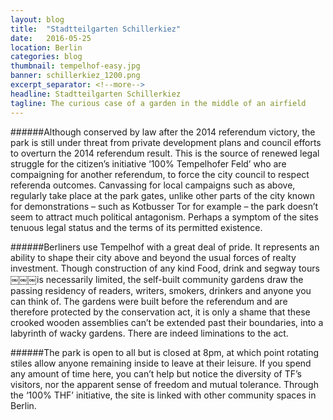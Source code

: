 ```yaml
---
layout: blog
title:  "Stadtteilgarten Schillerkiez"
date:   2016-05-25
location: Berlin
categories: blog
thumbnail: tempelhof-easy.jpg
banner: schillerkiez_1200.png
excerpt_separator: <!--more-->
headline: Stadtteilgarten Schillerkiez
tagline: The curious case of a garden in the middle of an airfield
---
```


######Although conserved by law after the 2014 referendum victory, the park is still under threat from private development plans and council efforts to overturn the 2014 referendum result. <!--more--> This is the source of renewed legal struggle for the citizen’s initiative ‘100% Tempelhofer Feld’ who are compaigning for another referendum, to force the city council to respect referenda outcomes. Canvassing for local campaigns such as above, regularly take place at the park gates, unlike other parts of the city known for demonstrations – such as Kotbusser Tor for example – the park doesn’t seem to attract much political antagonism. Perhaps a symptom of the sites tenuous legal status and the terms of its permitted existence.

######Berliners use Tempelhof with a great deal of pride. It represents an ability to shape their city above and beyond the usual forces of realty investment. Though construction of any kind Food, drink and segway tours ￼￼￼is necessarily limited, the self-built community gardens draw the passing residency of readers, writers, smokers, drinkers and anyone you can think of. The gardens were built before the referendum and are therefore protected by the conservation act, it is only a shame that these crooked wooden assemblies can’t be extended past their boundaries, into a labyrinth of wacky gardens. There are indeed liminations to the act.

######The park is open to all but is closed at 8pm, at which point rotating stiles allow anyone remaining inside to leave at their leisure. If you spend any amount of time here, you can’t help but notice the diversity of TF’s visitors, nor the apparent sense of freedom and mutual tolerance. Through the ‘100% THF’ initiative, the site is linked with other community spaces in Berlin.
